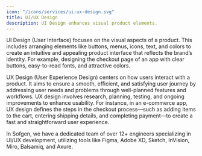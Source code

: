 ```yaml
---
icon: "/icons/services/ui-ux-design.svg"
title: UI/UX Design
description: UI Design enhances visual product elements.
---
```

UI Design (User Interface) focuses on the visual aspects of a product. This includes arranging elements like buttons, menus, icons, text, and colors to create an intuitive and appealing product interface that reflects the brand’s identity. For example, designing the checkout page of an app with clear buttons, easy-to-read fonts, and attractive colors.

UX Design (User Experience Design) centers on how users interact with a product. It aims to ensure a smooth, efficient, and satisfying user journey by addressing user needs and problems through well-planned features and workflows. UX design involves research, planning, testing, and ongoing improvements to enhance usability. For instance, in an e-commerce app, UX design defines the steps in the checkout process—such as adding items to the cart, entering shipping details, and completing payment—to create a fast and straightforward user experience.

In Sofgen, we have  a dedicated team of over 12+ engineers specializing in UI/UX development, utilizing tools like Figma, Adobe XD, Sketch, InVision, Miro, Balsamiq, and Axure.